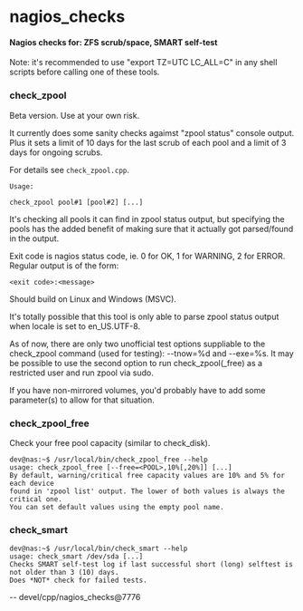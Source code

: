 # nagios_checks

#### Nagios checks for: ZFS scrub/space, SMART self-test

Note: it's recommended to use "export TZ=UTC LC_ALL=C" in any
shell scripts before calling one of these tools.

### check_zpool

Beta version. Use at your own risk.

It currently does some sanity checks agaimst "zpool status"
console output. Plus it sets a limit of 10 days for the last
scrub of each pool and a limit of 3 days for ongoing scrubs.

For details see `check_zpool.cpp`.

    Usage:
    
    check_zpool pool#1 [pool#2] [...]

It's checking all pools it can find in zpool status output,
but specifying the pools has the added benefit of making
sure that it actually got parsed/found in the output.

Exit code is nagios status code, ie. 0 for OK, 1 for WARNING,
2 for ERROR. Regular output is of the form:

    <exit code>:<message>

Should build on Linux and Windows (MSVC).

It's totally possible that this tool is only able to parse
zpool status output when locale is set to en_US.UTF-8.

As of now, there are only two unofficial test options 
suppliable to the check_zpool command (used for testing):
--tnow=%d and --exe=%s. It may be possible to use the second
option to run check_zpool(_free) as a restricted user and
run zpool via sudo.

If you have non-mirrored volumes, you'd probably have to add some
parameter(s) to allow for that situation.

### check_zpool_free

Check your free pool capacity (similar to check_disk).

    dev@nas:~$ /usr/local/bin/check_zpool_free --help
    usage: check_zpool_free [--free=<POOL>,10%[,20%]] [...]
    By default, warning/critical free capacity values are 10% and 5% for each device
    found in 'zpool list' output. The lower of both values is always the critical one.
    You can set default values using the empty pool name.

### check_smart

    dev@nas:~$ /usr/local/bin/check_smart --help
    usage: check_smart /dev/sda [...]
    Checks SMART self-test log if last successful short (long) selftest is not older than 3 (10) days.
    Does *NOT* check for failed tests.



--
devel/cpp/nagios_checks@7776
